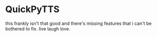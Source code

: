 # QuickPyTTS
this frankly isn't that good and there's missing features that i can't be bothered to fix. live laugh love.
